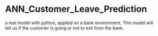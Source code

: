# ANN_Customer_Leave_Prediction
a real model with python, applied on a bank environment. This model will tell us if the customer is going or not to exit from the bank.
